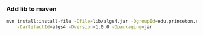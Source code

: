 ### Add lib to maven
```bash
mvn install:install-file -Dfile=lib/algs4.jar -DgroupId=edu.princeton.cs \
    -DartifactId=algs4 -Dversion=1.0.0 -Dpackaging=jar
```